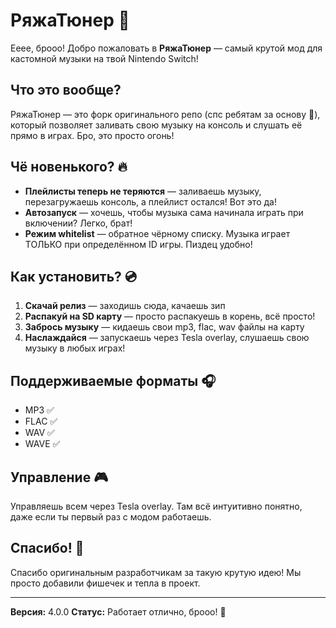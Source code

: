 # РяжаТюнер 🎵

Ееее, брооо! Добро пожаловать в **РяжаТюнер** — самый крутой мод для кастомной музыки на твой Nintendo Switch!

## Что это вообще?

РяжаТюнер — это форк оригинального репо (спс ребятам за основу 🙌), который позволяет заливать свою музыку на консоль и слушать её прямо в играх. Бро, это просто огонь!

## Чё новенького? 🔥

- **Плейлисты теперь не теряются** — заливаешь музыку, перезагружаешь консоль, а плейлист остался! Вот это да!
- **Автозапуск** — хочешь, чтобы музыка сама начинала играть при включении? Легко, брат!
- **Режим whitelist** — обратное чёрному списку. Музыка играет ТОЛЬКО при определённом ID игры. Пиздец удобно!

## Как установить? 💿

1. **Скачай релиз** — заходишь сюда, качаешь зип
2. **Распакуй на SD карту** — просто распакуешь в корень, всё просто!
3. **Забрось музыку** — кидаешь свои mp3, flac, wav файлы на карту
4. **Наслаждайся** — запускаешь через Tesla overlay, слушаешь свою музыку в любых играх!

## Поддерживаемые форматы 🎧

- MP3 ✅
- FLAC ✅
- WAV ✅
- WAVE ✅

## Управление 🎮

Управляешь всем через Tesla overlay. Там всё интуитивно понятно, даже если ты первый раз с модом работаешь.

## Спасибо! 🙏

Спасибо оригинальным разработчикам за такую крутую идею! Мы просто добавили фишечек и тепла в проект.

---

**Версия:** 4.0.0
**Статус:** Работает отлично, брооо! 🚀
